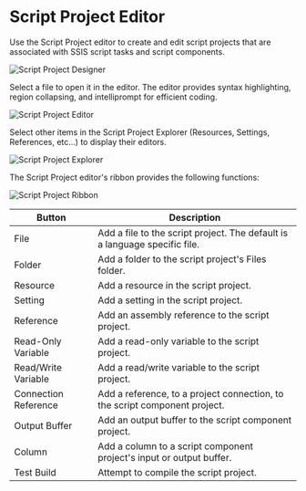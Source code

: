 # Script Project Editor

Use the Script Project editor to create and edit script projects that are associated with SSIS script tasks and script components.

![Script Project Designer](https://varigencecom.blob.core.windows.net/images-mistdocumentation-editoroverviews/ScriptProject1.png)

Select a file to open it in the editor. The editor provides syntax highlighting, region collapsing, and intelliprompt for efficient coding.

![Script Project Editor](https://varigencecom.blob.core.windows.net/images-mistdocumentation-editoroverviews/ScriptProject2.png)

Select other items in the Script Project Explorer (Resources, Settings, References, etc...) to display their editors.

![Script Project Explorer](https://varigencecom.blob.core.windows.net/images-mistdocumentation-editoroverviews/ScriptProject3.png)

The Script Project editor's ribbon provides the following functions:

![Script Project Ribbon](https://varigencecom.blob.core.windows.net/images-mistdocumentation-editoroverviews/ScriptProject4.png)

Button | Description
--- | ---
File | Add a file to the script project. The default is a language specific file.
Folder | Add a folder to the script project's Files folder.
Resource | Add a resource in the script project.
Setting | Add a setting in the script project.
Reference | Add an assembly reference to the script project.
Read-Only Variable | Add a read-only variable to the script project.
Read/Write Variable | Add a read/write variable to the script project.
Connection Reference | Add a reference, to a project connection, to the script component project.
Output Buffer | Add an output buffer to the script component project.
Column | Add a column to a script component project's input or output buffer.
Test Build | Attempt to compile the script project.